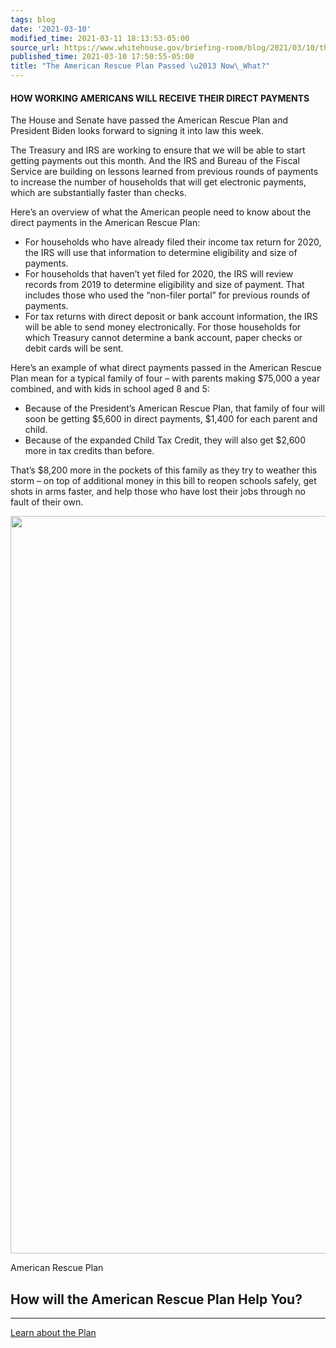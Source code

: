 ```yaml
---
tags: blog
date: '2021-03-10'
modified_time: 2021-03-11 18:13:53-05:00
source_url: https://www.whitehouse.gov/briefing-room/blog/2021/03/10/the-american-rescue-plan-passed-now-what/
published_time: 2021-03-10 17:50:55-05:00
title: "The American Rescue Plan Passed \u2013 Now\_What?"
---
```

 
#### HOW WORKING AMERICANS WILL RECEIVE THEIR DIRECT PAYMENTS

The House and Senate have passed the American Rescue Plan and President
Biden looks forward to signing it into law this week.

The Treasury and IRS are working to ensure that we will be able to start
getting payments out this month. And the IRS and Bureau of the Fiscal
Service are building on lessons learned from previous rounds of payments
to increase the number of households that will get electronic payments,
which are substantially faster than checks.

Here’s an overview of what the American people need to know about the
direct payments in the American Rescue Plan:

-   For households who have already filed their income tax return for
    2020, the IRS will use that information to determine eligibility and
    size of payments.
-   For households that haven’t yet filed for 2020, the IRS will review
    records from 2019 to determine eligibility and size of payment. That
    includes those who used the “non-filer portal” for previous rounds
    of payments.
-   For tax returns with direct deposit or bank account information, the
    IRS will be able to send money electronically. For those households
    for which Treasury cannot determine a bank account, paper checks or
    debit cards will be sent.

Here’s an example of what direct payments passed in the American Rescue
Plan mean for a typical family of four – with parents making $75,000 a
year combined, and with kids in school aged 8 and 5:

-   Because of the President’s American Rescue Plan, that family of four
    will soon be getting $5,600 in direct payments, $1,400 for each
    parent and child.
-   Because of the expanded Child Tax Credit, they will also get $2,600
    more in tax credits than before.

That’s $8,200 more in the pockets of this family as they try to weather
this storm – on top of additional money in this bill to reopen schools
safely, get shots in arms faster, and help those who have lost their
jobs through no fault of their own.

<img
src="https://www.whitehouse.gov/wp-content/uploads/2021/03/ARP-Hero_2500x1250_V3.png?w=2360"
class="lazy-load object-fit-cover"
data-sizes="(max-width: 2360px) 100vw, 2360px" loading="lazy"
sizes="(max-width: 2360px) 100vw, 2360px"
srcset="https://www.whitehouse.gov/wp-content/uploads/2021/03/ARP-Hero_2500x1250_V3.png 5000w, https://www.whitehouse.gov/wp-content/uploads/2021/03/ARP-Hero_2500x1250_V3.png?resize=615,308 615w, https://www.whitehouse.gov/wp-content/uploads/2021/03/ARP-Hero_2500x1250_V3.png?resize=768,384 768w, https://www.whitehouse.gov/wp-content/uploads/2021/03/ARP-Hero_2500x1250_V3.png?resize=1270,635 1270w, https://www.whitehouse.gov/wp-content/uploads/2021/03/ARP-Hero_2500x1250_V3.png?resize=1536,768 1536w, https://www.whitehouse.gov/wp-content/uploads/2021/03/ARP-Hero_2500x1250_V3.png?resize=2048,1024 2048w, https://www.whitehouse.gov/wp-content/uploads/2021/03/ARP-Hero_2500x1250_V3.png?resize=1180,590 1180w, https://www.whitehouse.gov/wp-content/uploads/2021/03/ARP-Hero_2500x1250_V3.png?resize=2360,1180 2360w, https://www.whitehouse.gov/wp-content/uploads/2021/03/ARP-Hero_2500x1250_V3.png?resize=1200,600 1200w, https://www.whitehouse.gov/wp-content/uploads/2021/03/ARP-Hero_2500x1250_V3.png?resize=1038,519 1038w"
width="2360" height="1180" />

American Rescue Plan

## How will the American Rescue Plan Help<span class="dewidow"> </span>You?

------------------------------------------------------------------------

<a href="/american-rescue-plan/" class="btn">Learn about the Plan</a>
